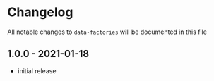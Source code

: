 # Changelog

All notable changes to `data-factories` will be documented in this file

## 1.0.0 - 2021-01-18

- initial release
